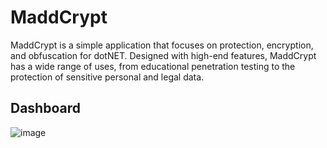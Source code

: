 # MaddCrypt
MaddCrypt is a simple application that focuses on protection, encryption, and obfuscation for dotNET. Designed with high-end features, MaddCrypt has a wide range of uses, from educational penetration testing to the protection of sensitive personal and legal data.

## Dashboard
![image](https://i.imgur.com/v2YQJ5e.jpeg)
